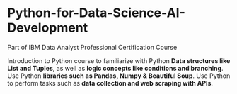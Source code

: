 # Python-for-Data-Science-AI-Development
Part of IBM Data Analyst Professional Certification Course

Introduction to Python course to familiarize with Python **Data structures like List and Tuples**, as well as **logic concepts like conditions and branching**. Use Python **libraries such as Pandas, Numpy & Beautiful Soup**. Use Python to perform tasks such as **data collection and web scraping with APIs**.
